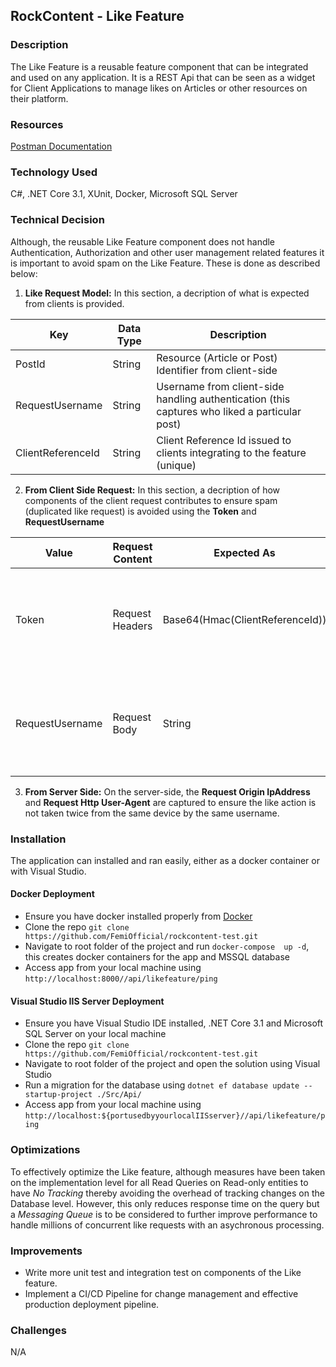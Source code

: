 ## RockContent - Like Feature

### Description
The Like Feature is a reusable feature component that can be integrated and used on any application. It is a REST Api that can be seen as a widget for Client Applications to manage likes on Articles or other resources on their platform.

### Resources
[Postman Documentation](https://documenter.getpostman.com/view/6547388/TVmQfbxK)


### Technology Used
C#, .NET Core 3.1, XUnit, Docker, Microsoft SQL Server


### Technical Decision
Although, the reusable Like Feature component does not handle Authentication, Authorization and other user management related features it is important to avoid spam on the Like Feature. These is done as described below:


1. **Like Request Model:**
In this section, a decription of what is expected from clients is provided.

| Key      | Data Type | Description |
| ----------- | ----------- | ----------- |
| PostId      |  String | Resource (Article or Post) Identifier from client-side   |
| RequestUsername  | String | Username from client-side handling authentication (this captures who liked a particular post)   |
| ClientReferenceId  | String |Client Reference Id issued to clients integrating to the feature (unique) | 


2. **From Client Side Request:**
In this section, a decription of how components of the client request contributes to ensure spam (duplicated like request) is avoided using the **Token** and **RequestUsername**

| Value      | Request Content | Expected As | Descrption |
| ----------- |  ----------- | ----------- | ----------- |
| Token      |  Request Headers   | Base64(Hmac(ClientReferenceId)) |  This is calulated as a first level of verification using the a secret key issued to clients |
| RequestUsername      |  Request Body   | String | Username from client-side handling authentication (this ensures who liked a particular post) |


3. **From Server Side:** 
On the server-side, the **Request Origin IpAddress** and **Request Http User-Agent** are captured to ensure the like action is not taken twice from the same device by the same username.


### Installation
The application can installed and ran easily, either as a docker container or with Visual Studio.

#### Docker Deployment
* Ensure you have docker installed properly from [Docker](https://docs.docker.com/engine/install/)
* Clone the repo `git clone https://github.com/FemiOfficial/rockcontent-test.git`
* Navigate to root folder of the project and run `docker-compose  up -d`, this creates docker containers for the app and MSSQL database
* Access app from your local machine using `http://localhost:8000//api/likefeature/ping`

#### Visual Studio IIS Server Deployment
* Ensure you have Visual Studio IDE installed, .NET Core 3.1 and Microsoft SQL Server on your local machine
* Clone the repo `git clone https://github.com/FemiOfficial/rockcontent-test.git`
* Navigate to root folder of the project and open the solution using Visual Studio
* Run a migration for the database using `dotnet ef database update --startup-project ./Src/Api/`
* Access app from your local machine using `http://localhost:${portusedbyyourlocalIISserver}//api/likefeature/ping`


### Optimizations
To effectively optimize the Like feature, although measures have been taken on the implementation level for all Read Queries on Read-only entities to have *No Tracking* thereby avoiding the overhead of tracking changes on the Database level. 
However, this only reduces response time on the query but a *Messaging Queue* is to be considered to further improve performance to handle millions of concurrent like requests with an asychronous processing. 


### Improvements
* Write more unit test and integration test on components of the Like feature.
* Implement a CI/CD Pipeline for change management and effective production deployment pipeline.

### Challenges
N/A



